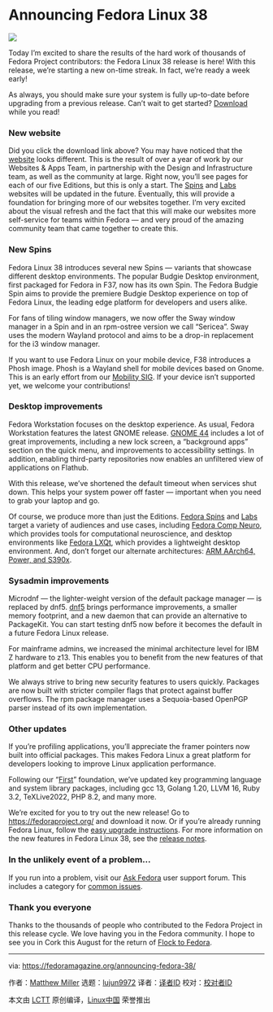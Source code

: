 [#]: subject: "Announcing Fedora Linux 38"
[#]: via: "https://fedoramagazine.org/announcing-fedora-38/"
[#]: author: "Matthew Miller https://fedoramagazine.org/author/mattdm/"
[#]: collector: "lujun9972"
[#]: translator: " "
[#]: reviewer: " "
[#]: publisher: " "
[#]: url: " "

Announcing Fedora Linux 38
======

![][1]

Today I’m excited to share the results of the hard work of thousands of Fedora Project contributors: the Fedora Linux 38 release is here! With this release, we’re starting a new on-time streak. In fact, we’re ready a week early!

As always, you should make sure your system is fully up-to-date before upgrading from a previous release. Can’t wait to get started? [Download][2] while you read!

### New website

Did you click the download link above? You may have noticed that the [website][2] looks different. This is the result of over a year of work by our Websites & Apps Team, in partnership with the Design and Infrastructure team, as well as the community at large. Right now, you’ll see pages for each of our five Editions, but this is only a start. The [Spins][3] and [Labs][4] websites will be updated in the future. Eventually, this will provide a foundation for bringing more of our websites together. I’m very excited about the visual refresh and the fact that this will make our websites more self-service for teams within Fedora — and very proud of the amazing community team that came together to create this.

### New Spins

Fedora Linux 38 introduces several new Spins ­— variants that showcase different desktop environments. The popular Budgie Desktop environment, first packaged for Fedora in F37, now has its own Spin. The Fedora Budgie Spin aims to provide the premiere Budgie Desktop experience on top of Fedora Linux, the leading edge platform for developers and users alike.

For fans of tiling window managers, we now offer the Sway window manager in a Spin and in an rpm-ostree version we call “Sericea”. Sway uses the modern Wayland protocol and aims to be a drop-in replacement for the i3 window manager.

If you want to use Fedora Linux on your mobile device, F38 introduces a Phosh image. Phosh is a Wayland shell for mobile devices based on Gnome. This is an early effort from our [Mobility SIG][5]. If your device isn’t supported yet, we welcome your contributions!

### Desktop improvements

Fedora Workstation focuses on the desktop experience. As usual, Fedora Workstation features the latest GNOME release. [GNOME 44][6] includes a lot of great improvements, including a new lock screen, a “background apps” section on the quick menu, and improvements to accessibility settings. In addition, enabling third-party repositories now enables an unfiltered view of applications on Flathub.

With this release, we’ve shortened the default timeout when services shut down. This helps your system power off faster — important when you need to grab your laptop and go.

Of course, we produce more than just the Editions. [Fedora Spins][7] and [Labs][8] target a variety of audiences and use cases, including [Fedora Comp Neuro][9], which provides tools for computational neuroscience, and desktop environments like [Fedora LXQt][10], which provides a lightweight desktop environment. And, don’t forget our alternate architectures: [ARM AArch64, Power, and S390x][11].

### Sysadmin improvements

Microdnf — the lighter-weight version of the default package manager — is replaced by dnf5. [dnf5][12] brings performance improvements, a smaller memory footprint, and a new daemon that can provide an alternative to PackageKit. You can start testing dnf5 now before it becomes the default in a future Fedora Linux release.

For mainframe admins, we increased the minimal architecture level for IBM Z hardware to z13. This enables you to benefit from the new features of that platform and get better CPU performance.

We always strive to bring new security features to users quickly. Packages are now built with stricter compiler flags that protect against buffer overflows. The rpm package manager uses a Sequoia-based OpenPGP parser instead of its own implementation.

### Other updates

If you’re profiling applications, you’ll appreciate the framer pointers now built into official packages. This makes Fedora Linux a great platform for developers looking to improve Linux application performance.

Following our “[First][13]” foundation, we’ve updated key programming language and system library packages, including gcc 13, Golang 1.20, LLVM 16, Ruby 3.2, TeXLive2022, PHP 8.2, and many more.

We’re excited for you to try out the new release! Go to <https://fedoraproject.org/> and download it now. Or if you’re already running Fedora Linux, follow the [easy upgrade instructions][14]. For more information on the new features in Fedora Linux 38, see the [release notes][15].

### In the unlikely event of a problem…

If you run into a problem, visit our [Ask Fedora][16] user support forum. This includes a category for [common issues][17].

### Thank you everyone

Thanks to the thousands of people who contributed to the Fedora Project in this release cycle. We love having you in the Fedora community. I hope to see you in Cork this August for the return of [Flock to Fedora][18].

--------------------------------------------------------------------------------

via: https://fedoramagazine.org/announcing-fedora-38/

作者：[Matthew Miller][a]
选题：[lujun9972][b]
译者：[译者ID](https://github.com/译者ID)
校对：[校对者ID](https://github.com/校对者ID)

本文由 [LCTT](https://github.com/LCTT/TranslateProject) 原创编译，[Linux中国](https://linux.cn/) 荣誉推出

[a]: https://fedoramagazine.org/author/mattdm/
[b]: https://github.com/lujun9972
[1]: https://fedoramagazine.org/wp-content/uploads/2023/04/f38-816x345.jpg
[2]: https://fedoraproject.org/
[3]: https://spins.fedoraproject.org
[4]: https://labs.fedoraproject.org
[5]: https://fedoraproject.org/wiki/Mobility
[6]: https://release.gnome.org/44/
[7]: https://spins.fedoraproject.org/
[8]: https://labs.fedoraproject.org/
[9]: https://labs.fedoraproject.org/en/comp-neuro/
[10]: https://spins.fedoraproject.org/en/lxqt/
[11]: https://alt.fedoraproject.org/alt/
[12]: https://dnf5.readthedocs.io/en/latest/
[13]: https://docs.fedoraproject.org/en-US/project/#_first
[14]: https://docs.fedoraproject.org/en-US/quick-docs/upgrading/
[15]: https://docs.fedoraproject.org/en-US/fedora/f38/release-notes/
[16]: https://ask.fedoraproject.org/
[17]: https://discussion.fedoraproject.org/tags/c/ask/common-issues/82/none/f38/l/latest
[18]: https://flocktofedora.org/
